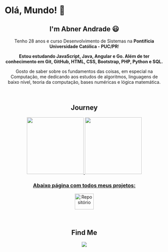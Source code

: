 <h1> Olá, Mundo! 🖖 </h1>

<div>
  <h2 align="center"> I'm Abner Andrade 😃️</h2>
  <p align="center">Tenho 28 anos e curso Desenvolvimento de Sistemas na <b>Pontifícia Universidade Católica - PUC/PR</b>!
  </a><br>
  <p align="center"><b>Estou estudando JavaScript, Java, Angular e Go. Além de ter conhecimento em Git, GitHub, HTML, CSS, Bootstrap, PHP, Python e SQL.</b></p>
  <p align="center">Gosto de saber sobre os fundamentos das coisas, em especial na Computação, me dedicando aos estudos de algoritmos, linguagens de baixo nível, teoria da computação, bases numéricas e lógica matemática.</p>
</div>

<br>

<div align="center">
  <h2>Journey</h2>
  <a href="https://github.com/aa-abnerandrade">
  <img height="180em" src="https://github-readme-stats.vercel.app/api?username=aa-abnerandrade&show_icons=true&theme=cobalt&include_all_commits=true&count_private=true"/>
  <img height="180em" src="https://github-readme-stats.vercel.app/api/top-langs/?username=aa-abnerandrade&layout=compact&langs_count=7&theme=cobalt"/>
  <h3 align="center">Abaixo página com todos meus projetos:</h3>
  <p align="center"><a href="https://github.com/aa-abnerandrade?tab=repositories" target="_blank"><img alt="Repositório" height="50" width="60" src="https://cdn-icons-png.flaticon.com/512/1064/1064613.png?w=360" target="_blank"></a></p>    
</div>

<br>

<div align="center">
  <h2>Find Me</h2>
  <a href="https://www.linkedin.com/in/abnerandrade/" target="_blank"><img src="https://img.shields.io/badge/-LinkedIn-%230077B5?style=for-the-badge&logo=linkedin&logoColor=white" target="_blank"></a>
</div>


